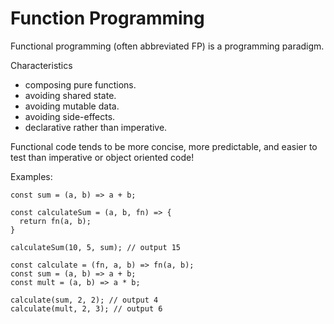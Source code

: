 # Function Programming
Functional programming (often abbreviated FP) is a programming paradigm. 

Characteristics
* composing pure functions.
* avoiding shared state.
* avoiding mutable data.
* avoiding side-effects. 
* declarative rather than imperative.

Functional code tends to be more concise, more predictable, and easier to test than imperative or object oriented code!

Examples:


```
const sum = (a, b) => a + b;

const calculateSum = (a, b, fn) => {
  return fn(a, b);
}

calculateSum(10, 5, sum); // output 15
```


```
const calculate = (fn, a, b) => fn(a, b);
const sum = (a, b) => a + b;
const mult = (a, b) => a * b;

calculate(sum, 2, 2); // output 4
calculate(mult, 2, 3); // output 6
```